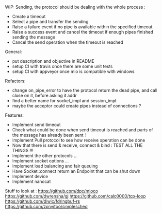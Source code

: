
WIP:
Sending, the protocol should be dealing with the whole process :
 - Create a timeout
 - Select a pipe and transfer the sending
 - Raise a failure event if no pipe is available within the specified timeout
 - Raise a success event and cancel the timeout if enough pipes finished sending the message
 - Cancel the send operation when the timeout is reached


General:
 - put description and objective in README
 - setup CI with travis once there are some unit tests
 - setup CI with appveyor once mio is compatible with windows

Refactors:
 - change on_pipe_error to have the protocol return the dead pipe, and call close on it, before asking it addr
 - find a better name for socket_impl and session_impl
 - maybe the acceptor could create pipes instead of connections ?

Features:
 - Implement send timeout
 - Check what could be done when send timeout is reached and parts of the message has already been sent !
 - Implement Pull protocol to see how receive operation can be done
 - Now that there is send & receive, connect & bind : TEST ALL THE THINGS !!!
 - Implement the other protocols ...
 - Implement socket options ...
 - Implement load balancing and fair queuing
 - Have Socket::connect return an Endpoint that can be shut down
 - Implement device
 - Implement nanocat


Stuff to look at :
https://github.com/dpc/mioco
https://github.com/dwrensha/gj
https://github.com/calc0000/tcp-loop
https://github.com/diwic/fdringbuf-rs
https://github.com/zonyitoo/simplesched
